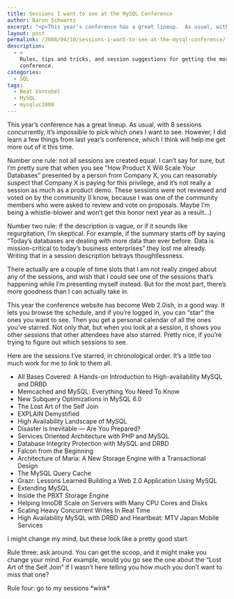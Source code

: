 ```yaml
---
title: Sessions I want to see at the MySQL Conference
author: Baron Schwartz
excerpt: "<p>This year's conference has a great lineup.  As usual, with 8 sessions concurrently, it's impossible to pick which ones I want to see.  However, I did learn a few things from last year's conference, which I think will help me get more out of it this time.</p>"
layout: post
permalink: /2008/04/10/sessions-i-want-to-see-at-the-mysql-conference/
description:
  - >
    Rules, tips and tricks, and session suggestions for getting the most out of the
    conference.
categories:
  - SQL
tags:
  - Beat Vontobel
  - MySQL
  - mysqluc2008
---
```

This year&#8217;s conference has a great lineup. As usual, with 8 sessions concurrently, it&#8217;s impossible to pick which ones I want to see. However, I did learn a few things from last year&#8217;s conference, which I think will help me get more out of it this time.

Number one rule: not all sessions are created equal. I can&#8217;t say for sure, but I&#8217;m pretty sure that when you see &#8220;How Product X Will Scale Your Databases&#8221; presented by a person from Company X, you can reasonably suspect that Company X is paying for this privilege, and it&#8217;s not really a session as much as a product demo. These sessions were not reviewed and voted on by the community (I know, because I was one of the community members who were asked to review and vote on proposals. Maybe I&#8217;m being a whistle-blower and won&#8217;t get this honor next year as a result&#8230;)

Number two rule: if the description is vague, or if it sounds like regurgitation, I&#8217;m skeptical. For example, if the summary starts off by saying &#8220;Today&#8217;s databases are dealing with more data than ever before. Data is mission-critical to today&#8217;s business enterprises&#8221; they lost me already. Writing that in a session description betrays thoughtlessness.

There actually are a couple of time slots that I am not really zinged about any of the sessions, and wish that I could see one of the sessions that&#8217;s happening while I&#8217;m presenting myself instead. But for the most part, there&#8217;s more goodness than I can actually take in.

This year the conference website has become Web 2.0ish, in a good way. It lets you browse the schedule, and if you&#8217;re logged in, you can &#8220;star&#8221; the ones you want to see. Then you get a personal calendar of all the ones you&#8217;ve starred. Not only that, but when you look at a session, it shows you other sessions that other attendees have also starred. Pretty nice, if you&#8217;re trying to figure out which sessions to see.

Here are the sessions I&#8217;ve starred, in chronological order. It&#8217;s a little too much work for me to link to them all.

*   All Bases Covered: A Hands-on Introduction to High-availability MySQL and DRBD
*   Memcached and MySQL: Everything You Need To Know
*   New Subquery Optimizations in MySQL 6.0
*   The Lost Art of the Self Join
*   EXPLAIN Demystified
*   High Availability Landscape of MySQL
*   Disaster is Inevitable &#8212; Are You Prepared?
*   Services Oriented Architecture with PHP and MySQL
*   Database Integrity Protection with MySQL and DRBD
*   Falcon from the Beginning
*   Architecture of Maria: A New Storage Engine with a Transactional Design
*   The MySQL Query Cache
*   Grazr: Lessons Learned Building a Web 2.0 Application Using MySQL
*   Extending MySQL
*   Inside the PBXT Storage Engine
*   Helping InnoDB Scale on Servers with Many CPU Cores and Disks
*   Scaling Heavy Concurrent Writes In Real Time
*   High Availability MySQL with DRBD and Heartbeat: MTV Japan Mobile Services

I might change my mind, but these look like a pretty good start.

Rule three: ask around. You can get the scoop, and it might make you change your mind. For example, would you go see the one about the &#8220;Lost Art of the Self Join&#8221; if I wasn&#8217;t here telling you how much you don&#8217;t want to miss that one?

Rule four: go to my sessions \*wink\*